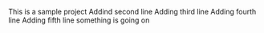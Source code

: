 This is a sample project
Addind second line
Adding third line
Adding fourth line
Adding fifth line
something is going on
